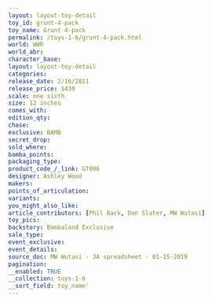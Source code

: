 ```yaml
---
layout: layout-toy-detail 
toy_id: grunt-4-pack
toy_name: Grunt 4-pack
permalink: /toys-1-6/grunt-4-pack.html
world: WWR
world_abr: 
character_base: 
layout: layout-toy-detail
categories: 
release_date: 2/16/2011
release_price: $430 
scale: one sixth
size: 12 inches
comes_with: 
edition_qty: 
chase: 
exclusive: BAMB
secret_drop: 
sold_where: 
bamba_points: 
packaging_type: 
product_code_/_link: GT006
designer: Ashley Wood
makers: 
points_of_articulation: 
variants: 
you_might_also_like: 
article_contributors: [Phil Back, Don Slater, MW Wutasi]
toy_pics: 
backstory: Bambaland Exclusive
sale_type: 
event_exclusive: 
event_details: 
source_doc: MW Wutasi - 3A spreadsheet - 01-15-2019
pagination: 
__enabled: TRUE
__collection: toys-1-6
__sort_field: toy_name'
---
```

